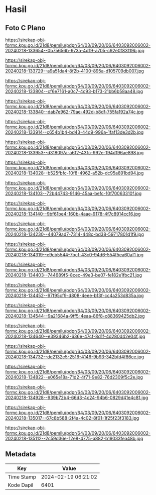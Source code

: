 # Hasil

## Foto C Plano

https://sirekap-obj-formc.kpu.go.id/21d8/pemilu/pdpr/64/03/09/20/06/6403092006002-20240218-133654--0b75656b-973a-4d19-a705-c92e0f83119b.jpg

https://sirekap-obj-formc.kpu.go.id/21d8/pemilu/pdpr/64/03/09/20/06/6403092006002-20240218-133729--a9a51da4-8f2b-4100-895a-d105709db007.jpg

https://sirekap-obj-formc.kpu.go.id/21d8/pemilu/pdpr/64/03/09/20/06/6403092006002-20240218-133804--cf6e7161-a0c7-4c93-b173-21bb6b58aa48.jpg

https://sirekap-obj-formc.kpu.go.id/21d8/pemilu/pdpr/64/03/09/20/06/6403092006002-20240218-133840--dab7e962-79ae-492d-b8df-755fa192a74c.jpg

https://sirekap-obj-formc.kpu.go.id/21d8/pemilu/pdpr/64/03/09/20/06/6403092006002-20240218-133914--c654b1b4-bd43-44d9-996a-1faf13de3d2b.jpg

https://sirekap-obj-formc.kpu.go.id/21d8/pemilu/pdpr/64/03/09/20/06/6403092006002-20240218-133953--d318097a-a6f2-431c-992e-194d196ae898.jpg

https://sirekap-obj-formc.kpu.go.id/21d8/pemilu/pdpr/64/03/09/20/06/6403092006002-20240218-134028--b525fbfc-10f8-4962-a52b-dc95a891bd94.jpg

https://sirekap-obj-formc.kpu.go.id/21d8/pemilu/pdpr/64/03/09/20/06/6403092006002-20240218-134103--72b44743-9146-45aa-befc-10f70063310f.jpg

https://sirekap-obj-formc.kpu.go.id/21d8/pemilu/pdpr/64/03/09/20/06/6403092006002-20240218-134140--9bf61be4-160b-4aae-9178-4f7c8914cc16.jpg

https://sirekap-obj-formc.kpu.go.id/21d8/pemilu/pdpr/64/03/09/20/06/6403092006002-20240218-134230--44079ad7-7314-448c-bd38-59717801d1f9.jpg

https://sirekap-obj-formc.kpu.go.id/21d8/pemilu/pdpr/64/03/09/20/06/6403092006002-20240218-134319--e9cb5544-7bcf-43c0-94d6-554f5ea60af1.jpg

https://sirekap-obj-formc.kpu.go.id/21d8/pemilu/pdpr/64/03/09/20/06/6403092006002-20240218-134403--744689f5-8cec-49e3-be07-fe182e1fbc21.jpg

https://sirekap-obj-formc.kpu.go.id/21d8/pemilu/pdpr/64/03/09/20/06/6403092006002-20240218-134452--97f95cf9-d808-4eee-b13f-cc4a253d835a.jpg

https://sirekap-obj-formc.kpu.go.id/21d8/pemilu/pdpr/64/03/09/20/06/6403092006002-20240218-134544--9a21684a-9ff5-4eaa-86f8-c88369425db2.jpg

https://sirekap-obj-formc.kpu.go.id/21d8/pemilu/pdpr/64/03/09/20/06/6403092006002-20240218-134640--e39346b2-636e-47cf-8d1f-4d280d42e04f.jpg

https://sirekap-obj-formc.kpu.go.id/21d8/pemilu/pdpr/64/03/09/20/06/6403092006002-20240218-134732--de2132e5-2516-4146-9b93-342bfd4f86ce.jpg

https://sirekap-obj-formc.kpu.go.id/21d8/pemilu/pdpr/64/03/09/20/06/6403092006002-20240218-134822--e065e18a-71d2-4f71-9e82-76d2309f5c2e.jpg

https://sirekap-obj-formc.kpu.go.id/21d8/pemilu/pdpr/64/03/09/20/06/6403092006002-20240218-134928--939b72b4-66d3-4c24-94b6-0829d41e4c81.jpg

https://sirekap-obj-formc.kpu.go.id/21d8/pemilu/pdpr/64/03/09/20/06/6403092006002-20240218-135017--67c8b588-2f4a-4c02-8f01-1f25f23f3183.jpg

https://sirekap-obj-formc.kpu.go.id/21d8/pemilu/pdpr/64/03/09/20/06/6403092006002-20240218-135112--2c59d36e-12e8-4775-a882-b19033fea48b.jpg


## Metadata

| Key        | Value               |
| ---------- | ------------------- |
| Time Stamp | 2024-02-19 06:21:02 |
| Kode Dapil | 6401                |



